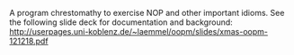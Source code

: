 A program chrestomathy to exercise NOP and other important idioms.
See the following slide deck for documentation and background:
http://userpages.uni-koblenz.de/~laemmel/oopm/slides/xmas-oopm-121218.pdf
